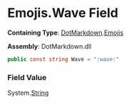 # Emojis\.Wave Field

**Containing Type**: [DotMarkdown](../../README.md)\.[Emojis](../README.md)

**Assembly**: DotMarkdown\.dll

```csharp
public const string Wave = ":wave:"
```

### Field Value

System\.[String](https://docs.microsoft.com/en-us/dotnet/api/system.string)